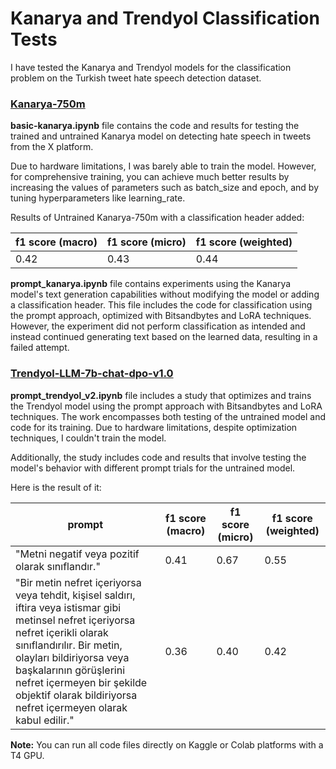 # Kanarya and Trendyol Classification Tests

I have tested the Kanarya and Trendyol models for the classification problem on the Turkish tweet hate speech detection dataset.

### [Kanarya-750m](https://huggingface.co/asafaya/kanarya-750m)

**basic-kanarya.ipynb** file contains the code and results for testing the trained and untrained Kanarya model on detecting hate speech in tweets from the X platform. 

Due to hardware limitations, I was barely able to train the model. However, for comprehensive training, you can achieve much better results by increasing the values of parameters such as batch_size and epoch, and by tuning hyperparameters like learning_rate.

Results of Untrained Kanarya-750m with a classification header added:

| f1 score (macro) | f1 score (micro)| f1 score (weighted)
| ------------- | ------------- | ------------- |  
 | 0.42 | 0.43 | 0.44  |

**prompt_kanarya.ipynb** file contains experiments using the Kanarya model's text generation capabilities without modifying the model or adding a classification header. This file includes the code for classification using the prompt approach, optimized with Bitsandbytes and LoRA techniques. However, the experiment did not perform classification as intended and instead continued generating text based on the learned data, resulting in a failed attempt.


### [Trendyol-LLM-7b-chat-dpo-v1.0](https://huggingface.co/Trendyol/Trendyol-LLM-7b-chat-dpo-v1.0)

**prompt_trendyol_v2.ipynb** file includes a study that optimizes and trains the Trendyol model using the prompt approach with Bitsandbytes and LoRA techniques. The work encompasses both testing of the untrained model and code for its training. Due to hardware limitations, despite optimization techniques, I couldn't train the model.

Additionally, the study includes code and results that involve testing the model's behavior with different prompt trials for the untrained model. 

Here is the result of it:

| prompt | f1 score (macro) | f1 score (micro)| f1 score (weighted)
| ------------- | ------------- | ------------- | ------------- | 
| "Metni negatif veya pozitif olarak sınıflandır."   | 0.41| 0.67  | 0.55  |
| "Bir metin nefret içeriyorsa veya tehdit, kişisel saldırı, iftira veya istismar gibi metinsel nefret içeriyorsa nefret içerikli olarak sınıflandırılır. Bir metin, olayları bildiriyorsa veya başkalarının görüşlerini nefret içermeyen bir şekilde objektif olarak bildiriyorsa nefret içermeyen olarak kabul edilir."  | 0.36  | 0.40  | 0.42  |

**Note:** You can run all code files directly on Kaggle or Colab platforms with a T4 GPU.
